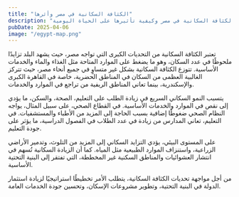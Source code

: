 ```yaml
---
title: "الكثافة السكانية في مصر وأثرها"
description: "تحليل الكثافة السكانية في مصر وكيفية تأثيرها على الحياة اليومية"
pubDate: 2025-04-06
image: "/egypt-map.png"
---
```


تعتبر الكثافة السكانية من التحديات الكبرى التي تواجه مصر، حيث يشهد البلد تزايدًا ملحوظًا في عدد السكان، وهو ما يضغط على الموارد المتاحة مثل الغذاء والماء والخدمات الأساسية. تتوزع الكثافة السكانية بشكل غير متساوٍ في جميع أنحاء مصر، حيث تتركز الغالبية العظمى من السكان في المناطق الحضرية، خاصة في القاهرة الكبرى والإسكندرية، بينما تعاني المناطق الريفية من تراجع في الموارد والخدمات.

يتسبب النمو السكاني السريع في زيادة الطلب على التعليم، الصحة، والسكن، ما يؤدي إلى نقص في الموارد والخدمات الأساسية. في القطاع الصحي، على سبيل المثال، يواجه النظام الصحي ضغوطًا إضافية بسبب الحاجة إلى المزيد من الأطباء والمستشفيات. في التعليم، تعاني المدارس من زيادة في عدد الطلاب في الفصول الدراسية، ما يؤثر على جودة التعليم.

على المستوى البيئي، يؤدي التزايد السكاني إلى المزيد من التلوث، وتدمير الأراضي الزراعية، واستنزاف الموارد الطبيعية مثل المياه. كما أن الزيادة السكانية تُسهم في انتشار العشوائيات والمناطق السكنية غير المخططة، التي تفتقر إلى البنية التحتية الأساسية.

من أجل مواجهة تحديات الكثافة السكانية، يتطلب الأمر تخطيطًا استراتيجيًا لزيادة استثمار الدولة في البنية التحتية، وتطوير مشروعات الإسكان، وتحسين جودة الخدمات العامة.

